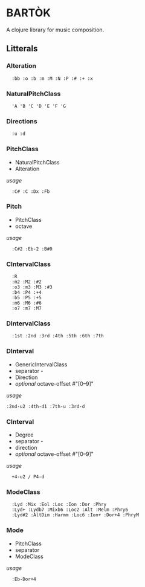 # BARTÒK

A clojure library for music composition.

## Litterals

### Alteration 

```
  :bb :o :b :m :M :N :P :# :+ :x
```
### NaturalPitchClass
 
```
  'A 'B 'C 'D 'E 'F 'G
```
### Directions 

```
  :u :d
```
### PitchClass
- NaturalPitchClass
- Alteration

*usage*

```  
  :C# :C :Dx :Fb
```
### Pitch
- PitchClass
- octave

*usage*

```  
  :C#2 :Eb-2 :B#0
```
### CIntervalClass

```
  :R
  :m2 :M2 :#2
  :o3 :m3 :M3 :#3
  :b4 :P4 :+4
  :b5 :P5 :+5
  :m6 :M6 :#6
  :o7 :m7 :M7   
```
### DIntervalClass 
 
```
  :1st :2nd :3rd :4th :5th :6th :7th 
```
### DInterval 

- GenericIntervalClass
- separator -
- Direction
- *optional* octave-offset #"[0–9]"

*usage*

```
:2nd-u2 :4th-d1 :7th-u :3rd-d
```

### CInterval
- Degree
- separator -
- direction
- *optional* octave-offset #"[0–9]"

*usage*

```
  +4-u2 / P4-d
```
### ModeClass
```
  :Lyd :Mix :Eol :Loc :Ion :Dor :Phry
  :Lyd+ :Lydb7 :Mixb6 :Loc2 :Alt :Melm :Phry6
  :Lyd#2 :AltDim :Harmm :Loc6 :Ion+ :Dor+4 :PhryM
```
### Mode

- PitchClass
- separator
- ModeClass

*usage*

```
  :Eb-Dor+4
```    

